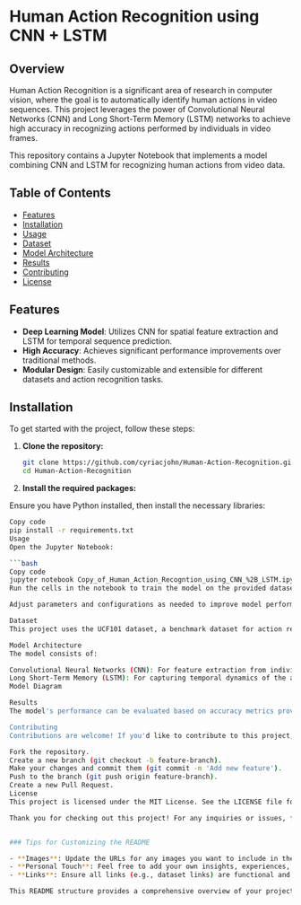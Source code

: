 # Human Action Recognition using CNN + LSTM

## Overview

Human Action Recognition is a significant area of research in computer vision, where the goal is to automatically identify human actions in video sequences. This project leverages the power of Convolutional Neural Networks (CNN) and Long Short-Term Memory (LSTM) networks to achieve high accuracy in recognizing actions performed by individuals in video frames.

This repository contains a Jupyter Notebook that implements a model combining CNN and LSTM for recognizing human actions from video data.

## Table of Contents

- [Features](#features)
- [Installation](#installation)
- [Usage](#usage)
- [Dataset](#dataset)
- [Model Architecture](#model-architecture)
- [Results](#results)
- [Contributing](#contributing)
- [License](#license)

## Features

- **Deep Learning Model**: Utilizes CNN for spatial feature extraction and LSTM for temporal sequence prediction.
- **High Accuracy**: Achieves significant performance improvements over traditional methods.
- **Modular Design**: Easily customizable and extensible for different datasets and action recognition tasks.

## Installation

To get started with the project, follow these steps:

1. **Clone the repository:**

   ```bash
   git clone https://github.com/cyriacjohn/Human-Action-Recognition.git
   cd Human-Action-Recognition

2. **Install the required packages:**

Ensure you have Python installed, then install the necessary libraries:

```bash
Copy code
pip install -r requirements.txt
Usage
Open the Jupyter Notebook:

```bash
Copy code
jupyter notebook Copy_of_Human_Action_Recogntion_using_CNN_%2B_LSTM.ipynb
Run the cells in the notebook to train the model on the provided dataset.

Adjust parameters and configurations as needed to improve model performance.

Dataset
This project uses the UCF101 dataset, a benchmark dataset for action recognition containing 13,320 videos categorized into 101 action classes. Ensure you download the dataset and set the path in the notebook.

Model Architecture
The model consists of:

Convolutional Neural Networks (CNN): For feature extraction from individual frames.
Long Short-Term Memory (LSTM): For capturing temporal dynamics of the action sequence.
Model Diagram

Results
The model's performance can be evaluated based on accuracy metrics provided in the notebook after training. You can visualize the results and fine-tune the model parameters for better performance.

Contributing
Contributions are welcome! If you'd like to contribute to this project, please follow these steps:

Fork the repository.
Create a new branch (git checkout -b feature-branch).
Make your changes and commit them (git commit -m 'Add new feature').
Push to the branch (git push origin feature-branch).
Create a new Pull Request.
License
This project is licensed under the MIT License. See the LICENSE file for details.

Thank you for checking out this project! For any inquiries or issues, feel free to reach out or open an issue on the repository.


### Tips for Customizing the README

- **Images**: Update the URLs for any images you want to include in the README. You can add screenshots or results to make it more visually appealing.
- **Personal Touch**: Feel free to add your own insights, experiences, or specific implementation details that you think would benefit users.
- **Links**: Ensure all links (e.g., dataset links) are functional and point to the correct resources.

This README structure provides a comprehensive overview of your project, making it easier for others to understand and contribute. Let me know if you want to add or modify any sections!
